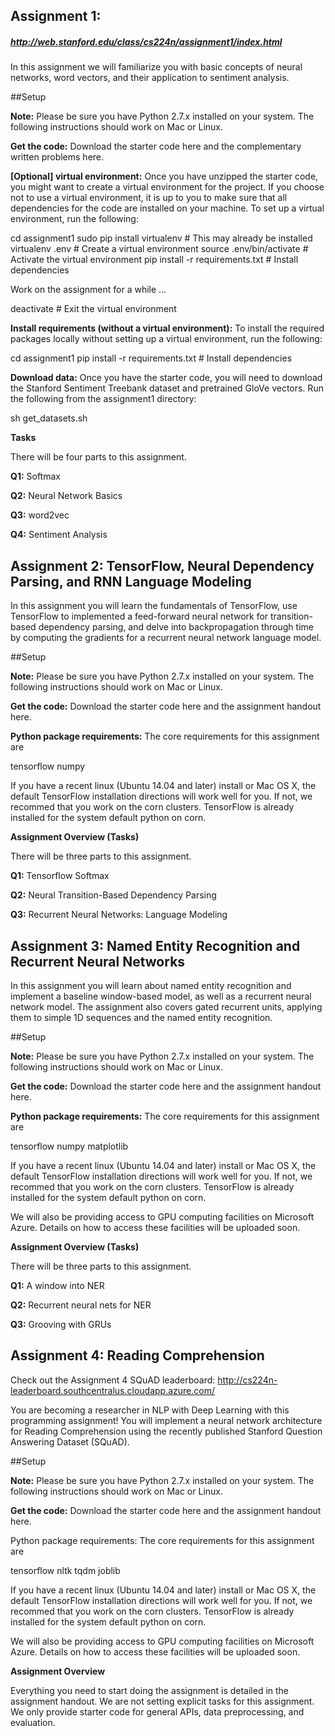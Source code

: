 ## Assignment 1:

##### http://web.stanford.edu/class/cs224n/assignment1/index.html

In this assignment we will familiarize you with basic concepts of neural networks, word vectors, and their application to sentiment analysis.

##Setup

__Note:__ Please be sure you have Python 2.7.x installed on your system. The following instructions should work on Mac or Linux. 

__Get the code:__ Download the starter code here and the complementary written problems here.

__[Optional] virtual environment:__ Once you have unzipped the starter code, you might want to create a virtual environment for the project. If you choose not to use a virtual environment, it is up to you to make sure that all dependencies for the code are installed on your machine. To set up a virtual environment, run the following:

cd assignment1
sudo pip install virtualenv      # This may already be installed
virtualenv .env                  # Create a virtual environment
source .env/bin/activate         # Activate the virtual environment
pip install -r requirements.txt  # Install dependencies

Work on the assignment for a while ...

deactivate                       # Exit the virtual environment

__Install requirements (without a virtual environment):__ To install the required packages locally without setting up a virtual environment, run the following:

cd assignment1
pip install -r requirements.txt  # Install dependencies

__Download data:__ Once you have the starter code, you will need to download the Stanford Sentiment Treebank dataset and pretrained GloVe vectors. Run the following from the assignment1 directory:

sh get_datasets.sh

__Tasks__

There will be four parts to this assignment. 

__Q1:__ Softmax 

__Q2:__ Neural Network Basics 

__Q3:__ word2vec 

__Q4:__ Sentiment Analysis 

## Assignment 2: TensorFlow, Neural Dependency Parsing, and RNN Language Modeling

In this assignment you will learn the fundamentals of TensorFlow, use TensorFlow to implemented a feed-forward neural network for transition-based dependency parsing, and delve into backpropagation through time by computing the gradients for a recurrent neural network language model.

##Setup

__Note:__ Please be sure you have Python 2.7.x installed on your system. The following instructions should work on Mac or Linux.

__Get the code:__ Download the starter code here and the assignment handout here.

__Python package requirements:__ The core requirements for this assignment are

tensorflow
numpy

If you have a recent linux (Ubuntu 14.04 and later) install or Mac OS X, the default TensorFlow installation directions will work well for you. If not, we recommed that you work on the corn clusters. TensorFlow is already installed for the system default python on corn.

__Assignment Overview (Tasks)__

There will be three parts to this assignment.

__Q1:__ Tensorflow Softmax

__Q2:__ Neural Transition-Based Dependency Parsing 

__Q3:__ Recurrent Neural Networks: Language Modeling 

## Assignment 3: Named Entity Recognition and Recurrent Neural Networks

In this assignment you will learn about named entity recognition and implement a baseline window-based model, as well as a recurrent neural network model. The assignment also covers gated recurrent units, applying them to simple 1D sequences and the named entity recognition.

##Setup

__Note:__ Please be sure you have Python 2.7.x installed on your system. The following instructions should work on Mac or Linux.

__Get the code:__ Download the starter code here and the assignment handout here.

__Python package requirements:__ The core requirements for this assignment are

tensorflow
numpy
matplotlib

If you have a recent linux (Ubuntu 14.04 and later) install or Mac OS X, the default TensorFlow installation directions will work well for you. If not, we recommed that you work on the corn clusters. TensorFlow is already installed for the system default python on corn.

We will also be providing access to GPU computing facilities on Microsoft Azure. Details on how to access these facilities will be uploaded soon.

__Assignment Overview (Tasks)__

There will be three parts to this assignment. 

__Q1:__ A window into NER 

__Q2:__ Recurrent neural nets for NER 

__Q3:__ Grooving with GRUs

## Assignment 4: Reading Comprehension

Check out the Assignment 4 SQuAD leaderboard: http://cs224n-leaderboard.southcentralus.cloudapp.azure.com/

You are becoming a researcher in NLP with Deep Learning with this programming assignment! You will implement a neural network architecture for Reading Comprehension using the recently published Stanford Question Answering Dataset (SQuAD).

##Setup

__Note:__ Please be sure you have Python 2.7.x installed on your system. The following instructions should work on Mac or Linux.

__Get the code:__ Download the starter code here and the assignment handout here.

Python package requirements: The core requirements for this assignment are

tensorflow
nltk
tqdm
joblib

If you have a recent linux (Ubuntu 14.04 and later) install or Mac OS X, the default TensorFlow installation directions will work well for you. If not, we recommed that you work on the corn clusters. TensorFlow is already installed for the system default python on corn.

We will also be providing access to GPU computing facilities on Microsoft Azure. Details on how to access these facilities will be uploaded soon.

__Assignment Overview__

Everything you need to start doing the assignment is detailed in the assignment handout. We are not setting explicit tasks for this assignment. We only provide starter code for general APIs, data preprocessing, and evaluation.





